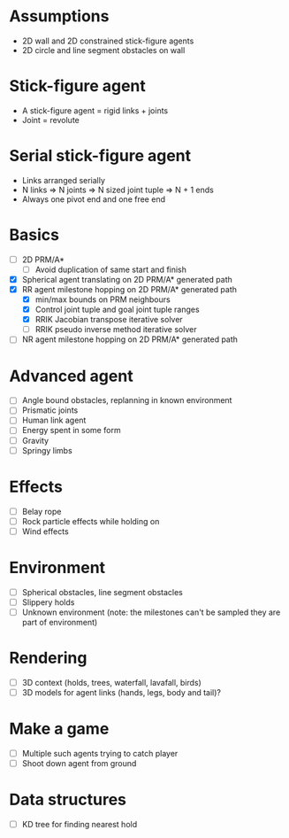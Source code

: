 # Assumptions
- 2D wall and 2D constrained stick-figure agents
- 2D circle and line segment obstacles on wall

# Stick-figure agent
- A stick-figure agent = rigid links + joints
- Joint = revolute

# Serial stick-figure agent
- Links arranged serially
- N links => N joints => N sized joint tuple => N + 1 ends
- Always one pivot end and one free end

# Basics
- [ ] 2D PRM/A*
    - [ ] Avoid duplication of same start and finish
- [x] Spherical agent translating on 2D PRM/A* generated path
- [x] RR agent milestone hopping on 2D PRM/A* generated path
    - [x] min/max bounds on PRM neighbours
    - [x] Control joint tuple and goal joint tuple ranges
    - [x] RRIK Jacobian transpose iterative solver
    - [ ] RRIK pseudo inverse method iterative solver
- [ ] NR agent milestone hopping on 2D PRM/A* generated path

# Advanced agent
- [ ] Angle bound obstacles, replanning in known environment
- [ ] Prismatic joints
- [ ] Human link agent
- [ ] Energy spent in some form
- [ ] Gravity
- [ ] Springy limbs

# Effects
- [ ] Belay rope
- [ ] Rock particle effects while holding on
- [ ] Wind effects

# Environment
- [ ] Spherical obstacles, line segment obstacles
- [ ] Slippery holds
- [ ] Unknown environment (note: the milestones can't be sampled they are part of environment)

# Rendering
- [ ] 3D context (holds, trees, waterfall, lavafall, birds)
- [ ] 3D models for agent links (hands, legs, body and tail)?

# Make a game
- [ ] Multiple such agents trying to catch player
- [ ] Shoot down agent from ground

# Data structures
- [ ] KD tree for finding nearest hold
